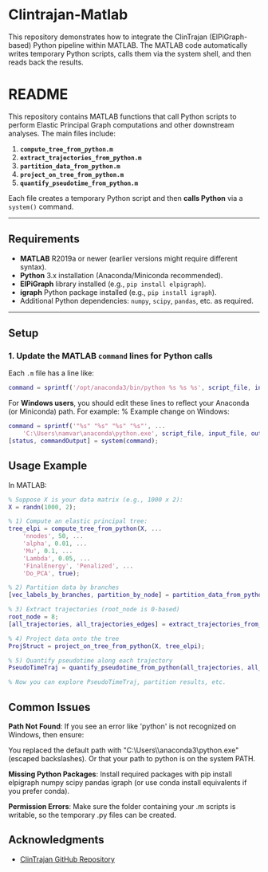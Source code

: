 # Clintrajan-Matlab
This repository demonstrates how to integrate the ClinTrajan (ElPiGraph-based) Python pipeline within MATLAB. The MATLAB code automatically writes temporary Python scripts, calls them via the system shell, and then reads back the results.


# README

This repository contains MATLAB functions that call Python scripts to perform Elastic Principal Graph computations and other downstream analyses. The main files include:

1. **`compute_tree_from_python.m`**  
2. **`extract_trajectories_from_python.m`**  
3. **`partition_data_from_python.m`**  
4. **`project_on_tree_from_python.m`**  
5. **`quantify_pseudotime_from_python.m`**

Each file creates a temporary Python script and then **calls Python** via a `system()` command.

---

## Requirements

- **MATLAB** R2019a or newer (earlier versions might require different syntax).
- **Python** 3.x installation (Anaconda/Miniconda recommended).
- **ElPiGraph** library installed (e.g., `pip install elpigraph`).
- **igraph** Python package installed (e.g., `pip install igraph`).
- Additional Python dependencies: `numpy`, `scipy`, `pandas`, etc. as required.

---

## Setup
### 1. Update the MATLAB `command` lines for Python calls

Each `.m` file has a line like:
```matlab
command = sprintf('/opt/anaconda3/bin/python %s %s %s', script_file, input_file, output_file);
```
For **Windows users**, you should edit these lines to reflect your Anaconda (or Miniconda) path. For example:
% Example change on Windows:
```matlab
command = sprintf('"%s" "%s" "%s" "%s"', ...
    'C:\Users\namvar\anaconda\python.exe', script_file, input_file, output_file);
[status, commandOutput] = system(command);
```

## Usage Example
In MATLAB:
```matlab
% Suppose X is your data matrix (e.g., 1000 x 2):
X = randn(1000, 2);

% 1) Compute an elastic principal tree:
tree_elpi = compute_tree_from_python(X, ...
    'nnodes', 50, ...
    'alpha', 0.01, ...
    'Mu', 0.1, ...
    'Lambda', 0.05, ...
    'FinalEnergy', 'Penalized', ...
    'Do_PCA', true);

% 2) Partition data by branches
[vec_labels_by_branches, partition_by_node] = partition_data_from_python(X, tree_elpi);

% 3) Extract trajectories (root_node is 0-based)
root_node = 8;
[all_trajectories, all_trajectories_edges] = extract_trajectories_from_python(tree_elpi, root_node);

% 4) Project data onto the tree
ProjStruct = project_on_tree_from_python(X, tree_elpi);

% 5) Quantify pseudotime along each trajectory
PseudoTimeTraj = quantify_pseudotime_from_python(all_trajectories, all_trajectories_edges, ProjStruct);

% Now you can explore PseudoTimeTraj, partition results, etc.
```

## Common Issues
**Path Not Found**: If you see an error like 'python' is not recognized on Windows, then ensure:

You replaced the default path with "C:\\Users\\<YourName>\\anaconda3\\python.exe" (escaped backslashes).
Or that your path to python is on the system PATH.

**Missing Python Packages**:
Install required packages with pip install elpigraph numpy scipy pandas igraph (or use conda install equivalents if you prefer conda).

**Permission Errors**:
Make sure the folder containing your .m scripts is writable, so the temporary .py files can be created.


## Acknowledgments

- [ClinTrajan GitHub Repository](https://github.com/auranic/ClinTrajan)

